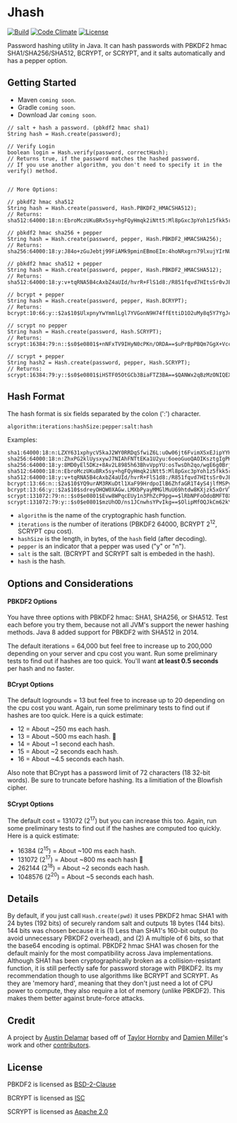 # Jhash

[![Build](https://travis-ci.org/amdelamar/jhash.svg?branch=master)](https://travis-ci.org/amdelamar/jhash)
[![Code Climate](https://codeclimate.com/github/amdelamar/jhash/badges/gpa.svg)](https://codeclimate.com/github/amdelamar/jhash)
[![License](https://img.shields.io/:license-BSD2-blue.svg)](https://github.com/amdelamar/jhash/blob/master/LICENSE)

Password hashing utility in Java. It can hash passwords with PBKDF2 hmac SHA1/SHA256/SHA512, BCRYPT, or SCRYPT, and it salts automatically and has a pepper option. 


## Getting Started

* Maven `coming soon`.
* Gradle `coming soon`.
* Download Jar `coming soon`.


```
// salt + hash a password. (pbkdf2 hmac sha1)
String hash = Hash.create(password);

// Verify Login 
boolean login = Hash.verify(password, correctHash);
// Returns true, if the password matches the hashed password.
// If you use another algorithm, you don't need to specify it in the verify() method.


// More Options:

// pbkdf2 hmac sha512
String hash = Hash.create(password, Hash.PBKDF2_HMACSHA512);
// Returns: sha512:64000:18:n:EbroMczUKuBRx5sy+hgFQyHmqk2iNtt5:Ml8pGxc3pYoh1z5fkk5rfjM9

// pbkdf2 hmac sha256 + pepper
String hash = Hash.create(password, pepper, Hash.PBKDF2_HMACSHA256);
// Returns: sha256:64000:18:y:J84o+zGuJebtj99FiAMk9pminEBmoEIm:4hoNRxgrn79lxujYIrNUXQd1

// pbkdf2 hmac sha512 + pepper
String hash = Hash.create(password, pepper, Hash.PBKDF2_HMACSHA512);
// Returns: sha512:64000:18:y:v+tqRNA5B4cAxbZ4aUId/hvrR+FlS1d8:/R851fqvd7HItsSr0vJEupBf

// bcrypt + pepper
String hash = Hash.create(password, pepper, Hash.BCRYPT);
// Returns: bcrypt:10:66:y::$2a$10$UlxpnyYwYmmlLgl7YVGonN9H74ffEttiD1O2uMy8q5Y7YgJc8.YsRa3yOM6

// scrypt no pepper
String hash = Hash.create(password, Hash.SCRYPT);
// Returns: scrypt:16384:79:n::$s0$e0801$+nNFxTV9IHyN0cPKn/ORDA==$uPrBpPBQm7GgX+Vcc/8zuFNJZ+8XqDMylpLrOjv6X8w=

// scrypt + pepper
String hash2 = Hash.create(password, pepper, Hash.SCRYPT);
// Returns: scrypt:16384:79:y::$s0$e0801$iHSTF05OtGCb3BiaFTZ3BA==$QANWx2qBzMzONIQEXUJTWnNX+3wynikSkGJdO9QvOx8=
```


## Hash Format

The hash format is six fields separated by the colon (':') character.

```
algorithm:iterations:hashSize:pepper:salt:hash
```

Examples:

```
sha1:64000:18:n:LZXY631xphycV5kaJ2WY0RRDqSfwiZ6L:uOw06jt6FvimXSxEJipYYHsQ
sha256:64000:18:n:ZhxPG2klUysxywJ7NIAhFNTtEKa1U2yu:6oeoGuoQAOIKsztgIgPHTC4/
sha256:64000:18:y:8MD0yEl5DKz+8Av2L8985h63BhvVppYU:osTwsDh2qo/wgE6g0BrjdeFt
sha512:64000:18:n:EbroMczUKuBRx5sy+hgFQyHmqk2iNtt5:Ml8pGxc3pYoh1z5fkk5rfjM9
sha512:64000:18:y:v+tqRNA5B4cAxbZ4aUId/hvrR+FlS1d8:/R851fqvd7HItsSr0vJEupBf
bcrypt:13:66:n::$2a$10$YQ9urAM3RKuDtl1XaF99HrdpoIlB6ZhfaGR1T4yS4jlfMSPyeXehE.0Dway
bcrypt:13:66:y::$2a$10$sdreyOHQW0XAGw.LMXbPyayMMGlMuU69htdw8KXjzk5xOrVTFj2aYLxre7y
scrypt:131072:79:n::$s0$e0801$Evw8WPqcEUy1n3PhZcP9pg==$lRbNPFoOdoBMFT0XUcZUPvIxCY8w+9DkUklXIqCOHks=
scrypt:131072:79:y::$s0$e0801$mzUhOD/ns1JCnwhsYPvIkg==$OlipMfOQJkCm62kY1m79AgIsfPzmIDdgz/fl/68EQ+Y=
```

- `algorithm` is the name of the cryptographic hash function.
- `iterations` is the number of iterations (PBKDF2 64000, BCRYPT 2<sup>12</sup>, SCRYPT cpu cost).
- `hashSize` is the length, in bytes, of the `hash` field (after decoding).
- `pepper` is an indicator that a pepper was used ("y" or "n").
- `salt` is the salt. (BCRYPT and SCRYPT salt is embeded in the hash). 
- `hash` is the hash.


## Options and Considerations

#### PBKDF2 Options

You have three options with PBKDF2 hmac: SHA1, SHA256, or SHA512. Test each before you try them, because not all JVM's support the newer hashing methods. Java 8 added support for PBKDF2 with SHA512 in 2014.

The default iterations = 64,000 but feel free to increase up to 200,000 depending on your server and cpu cost you want. Run some preliminary tests to find out if hashes are too quick. You'll want **at least 0.5 seconds** per hash and no faster.


#### BCrypt Options

The default logrounds = 13 but feel free to increase up to 20 depending on the cpu cost you want. Again, run some preliminary tests to find out if hashes are too quick. Here is a quick estimate:

* 12 = About ~250 ms each hash.
* 13 = About ~500 ms each hash. :key: 
* 14 = About ~1 second each hash.
* 15 = About ~2 seconds each hash.
* 16 = About ~4.5 seconds each hash.

Also note that BCrypt has a password limit of 72 characters (18 32-bit words). Be sure to truncate before hashing. Its a limitiation of the Blowfish cipher.


#### SCrypt Options

The default cost = 131072 (2<sup>17</sup>) but you can increase this too. Again, run some preliminary tests to find out if the hashes are computed too quickly. Here is a quick estimate:

* 16384  (2<sup>15</sup>) = About ~100 ms each hash.
* 131072 (2<sup>17</sup>) = About ~800 ms each hash :key: 
* 262144  (2<sup>18</sup>) = About ~2 seconds each hash.
* 1048576 (2<sup>20</sup>) = About ~5 seconds each hash.



## Details

By default, if you just call `Hash.create(pwd)` it uses PBKDF2 hmac SHA1 with 24 bytes (192 bits) of securely random salt and outputs 18 bytes (144 bits). 144 bits was chosen because it is (1) Less than SHA1's 160-bit output (to avoid unnecessary PBKDF2 overhead), and (2) A multiple of 6 bits, so that the base64 encoding is optimal. PBKDF2 hmac SHA1 was chosen for the default mainly for the most compatibility across Java implementations. Although SHA1 has been cryptographically broken as a collision-resistant function, it is still perfectly safe for password storage with PBKDF2. Its my recommendation though to use algorithms like BCRYPT and SCRYPT. As they are 'memory hard', meaning that they don't just need a lot of CPU power to compute, they also require a lot of memory (unlike PBKDF2). This makes them better against brute-force attacks.


## Credit

A project by [Austin Delamar](https://github.com/amdelamar) based off of [Taylor Hornby](https://github.com/defuse/password-hashing) and [Damien Miller](https://github.com/jeremyh/jBCrypt)'s work and other [contributors](https://github.com/amdelamar/jhash/graphs/contributors).


## License

PBKDF2 is licensed as [BSD-2-Clause](https://github.com/amdelamar/jhash/blob/master/LICENSE)

BCRYPT is licensed as [ISC](https://github.com/amdelamar/jhash/blob/master/LICENSE)

SCRYPT is licensed as [Apache 2.0](https://github.com/amdelamar/jhash/blob/master/LICENSE)
